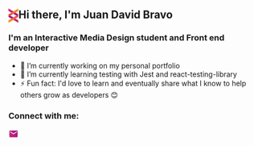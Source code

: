 ## Hi there, I'm Juan David Bravo <img align="left" width="20px" src="https://github.com/juanbravozu/juanbravozu/blob/main/assets/logo.svg">

### I'm an Interactive Media Design student and Front end developer

- 🔭 I’m currently working on my personal portfolio
- 🌱 I’m currently learning testing with Jest and react-testing-library
- ⚡ Fun fact: I'd love to learn and eventually share what I know to help others grow as developers 😊

### Connect with me:

<!--([<img align="left" width="20px" src="https://github.com/juanbravozu/juanbravozu/blob/main/assets/globe.svg">](https://juanbravozu.github.io/juanbravozu/) -->
[<img align="left" width="20px" src="https://github.com/juanbravozu/juanbravozu/blob/main/assets/email.svg">](mailto:juanda.bravo98@gmail.com)
